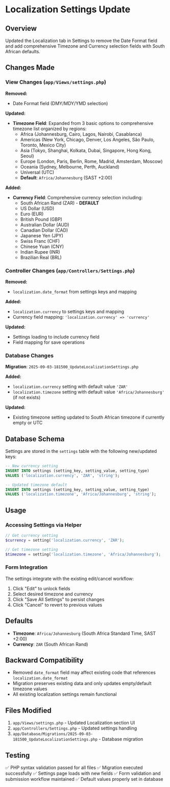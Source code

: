 # Localization Settings Update

## Overview
Updated the Localization tab in Settings to remove the Date Format field and add comprehensive Timezone and Currency selection fields with South African defaults.

## Changes Made

### View Changes (`app/Views/settings.php`)
**Removed:**
- Date Format field (DMY/MDY/YMD selection)

**Updated:**
- **Timezone Field**: Expanded from 3 basic options to comprehensive timezone list organized by regions:
  - Africa (Johannesburg, Cairo, Lagos, Nairobi, Casablanca)
  - Americas (New York, Chicago, Denver, Los Angeles, São Paulo, Toronto, Mexico City)
  - Asia (Tokyo, Shanghai, Kolkata, Dubai, Singapore, Hong Kong, Seoul)
  - Europe (London, Paris, Berlin, Rome, Madrid, Amsterdam, Moscow)
  - Oceania (Sydney, Melbourne, Perth, Auckland)
  - Universal (UTC)
  - **Default**: `Africa/Johannesburg` (SAST +2:00)

**Added:**
- **Currency Field**: Comprehensive currency selection including:
  - South African Rand (ZAR) - **DEFAULT**
  - US Dollar (USD)
  - Euro (EUR)
  - British Pound (GBP)
  - Australian Dollar (AUD)
  - Canadian Dollar (CAD)
  - Japanese Yen (JPY)
  - Swiss Franc (CHF)
  - Chinese Yuan (CNY)
  - Indian Rupee (INR)
  - Brazilian Real (BRL)

### Controller Changes (`app/Controllers/Settings.php`)
**Removed:**
- `localization.date_format` from settings keys and mapping

**Added:**
- `localization.currency` to settings keys and mapping
- Currency field mapping: `'localization.currency' => 'currency'`

**Updated:**
- Settings loading to include currency field
- Field mapping for save operations

### Database Changes
**Migration**: `2025-09-03-181500_UpdateLocalizationSettings.php`

**Added:**
- `localization.currency` setting with default value `'ZAR'`
- `localization.timezone` setting with default value `'Africa/Johannesburg'` (if not exists)

**Updated:**
- Existing timezone setting updated to South African timezone if currently empty or UTC

## Database Schema
Settings are stored in the `settings` table with the following new/updated keys:

```sql
-- New currency setting
INSERT INTO settings (setting_key, setting_value, setting_type) 
VALUES ('localization.currency', 'ZAR', 'string');

-- Updated timezone default
INSERT INTO settings (setting_key, setting_value, setting_type) 
VALUES ('localization.timezone', 'Africa/Johannesburg', 'string');
```

## Usage
### Accessing Settings via Helper
```php
// Get currency setting
$currency = setting('localization.currency', 'ZAR');

// Get timezone setting  
$timezone = setting('localization.timezone', 'Africa/Johannesburg');
```

### Form Integration
The settings integrate with the existing edit/cancel workflow:
1. Click "Edit" to unlock fields
2. Select desired timezone and currency
3. Click "Save All Settings" to persist changes
4. Click "Cancel" to revert to previous values

## Defaults
- **Timezone**: `Africa/Johannesburg` (South Africa Standard Time, SAST +2:00)
- **Currency**: `ZAR` (South African Rand)

## Backward Compatibility
- Removed `date_format` field may affect existing code that references `localization.date_format`
- Migration preserves existing data and only updates empty/default timezone values
- All existing localization settings remain functional

## Files Modified
1. `app/Views/settings.php` - Updated Localization section UI
2. `app/Controllers/Settings.php` - Updated settings handling
3. `app/Database/Migrations/2025-09-03-181500_UpdateLocalizationSettings.php` - Database migration

## Testing
✅ PHP syntax validation passed for all files
✅ Migration executed successfully
✅ Settings page loads with new fields
✅ Form validation and submission workflow maintained
✅ Default values properly set in database
